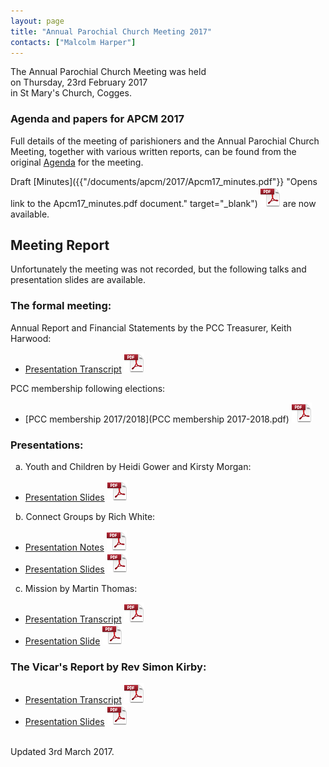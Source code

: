 ```yaml
---
layout: page
title: "Annual Parochial Church Meeting 2017"
contacts: ["Malcolm Harper"]
---
```


The Annual Parochial Church Meeting was held<br>
on Thursday, 23rd February 2017<br>
in St Mary's Church, Cogges.

### Agenda and papers for APCM 2017

Full details of the meeting of parishioners and the Annual Parochial Church Meeting, together with various written reports, can be found
from the original [Agenda](agenda.html "Opens link to the 'Agenda and papers for APCM 2017' page") for the meeting.

Draft [Minutes]({{"/documents/apcm/2017/Apcm17_minutes.pdf"}} "Opens link to the Apcm17_minutes.pdf document." target="_blank") ![PDF](/images/pdficon_large.png) are now available.

## Meeting Report

Unfortunately the meeting was not recorded, but the following talks and presentation slides are available.

### The formal meeting:

Annual Report and Financial Statements by the PCC Treasurer, Keith Harwood:
- [Presentation Transcript](/documents/APCM-2017-02-23-talk-Treasurer.pdf) ![PDF](/images/pdficon_large.png)

PCC membership following elections:
- [PCC membership 2017/2018](PCC membership 2017-2018.pdf) ![PDF](/images/pdficon_large.png)

### Presentations:

&nbsp;&nbsp;a. Youth and Children by Heidi Gower and Kirsty Morgan:
- [Presentation Slides](/documents/APCM-2017-02-23-slides-Youth+Children.pdf) ![PDF](/images/pdficon_large.png)

&nbsp;&nbsp;b. Connect Groups by Rich White:
- [Presentation Notes](/documents/APCM-2017-02-23-notes-ConnectGroups.pdf) ![PDF](/images/pdficon_large.png)
- [Presentation Slides](/documents/APCM-2017-02-23-slides-ConnectGroups.pdf) ![PDF](/images/pdficon_large.png)

&nbsp;&nbsp;c. Mission by Martin Thomas:
- [Presentation Transcript](/documents/APCM-2017-02-23-talk-Mission.pdf) ![PDF](/images/pdficon_large.png)
- [Presentation Slide](/documents/APCM-2017-02-23-slides-Mission.pdf) ![PDF](/images/pdficon_large.png)

### The Vicar's Report by Rev Simon Kirby:
- [Presentation Transcript](/documents/APCM-2017-02-23-talk-Vicar.pdf) ![PDF](/images/pdficon_large.png)
- [Presentation Slides](/documents/APCM-2017-02-23-slides-Vicar.pdf) ![PDF](/images/pdficon_large.png)

<br>
<span>Updated 3rd March 2017.</span>

